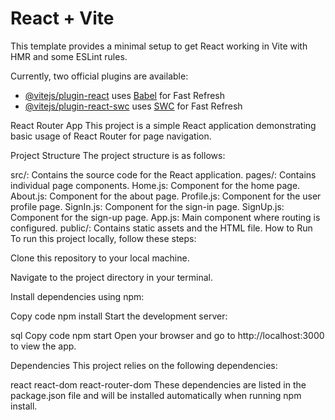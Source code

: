 # React + Vite

This template provides a minimal setup to get React working in Vite with HMR and some ESLint rules.

Currently, two official plugins are available:

- [@vitejs/plugin-react](https://github.com/vitejs/vite-plugin-react/blob/main/packages/plugin-react/README.md) uses [Babel](https://babeljs.io/) for Fast Refresh
- [@vitejs/plugin-react-swc](https://github.com/vitejs/vite-plugin-react-swc) uses [SWC](https://swc.rs/) for Fast Refresh


React Router App
This project is a simple React application demonstrating basic usage of React Router for page navigation.

Project Structure
The project structure is as follows:

src/: Contains the source code for the React application.
pages/: Contains individual page components.
Home.js: Component for the home page.
About.js: Component for the about page.
Profile.js: Component for the user profile page.
SignIn.js: Component for the sign-in page.
SignUp.js: Component for the sign-up page.
App.js: Main component where routing is configured.
public/: Contains static assets and the HTML file.
How to Run
To run this project locally, follow these steps:

Clone this repository to your local machine.

Navigate to the project directory in your terminal.

Install dependencies using npm:

Copy code
npm install
Start the development server:

sql
Copy code
npm start
Open your browser and go to http://localhost:3000 to view the app.

Dependencies
This project relies on the following dependencies:

react
react-dom
react-router-dom
These dependencies are listed in the package.json file and will be installed automatically when running npm install.